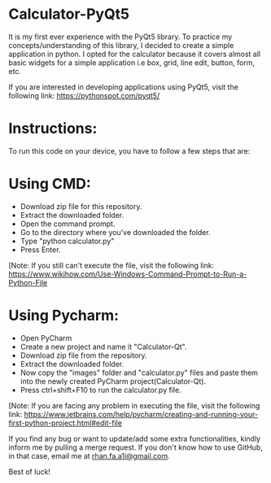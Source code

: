 # Calculator-PyQt5

It is my first ever experience with the PyQt5 library. To practice my concepts/understanding of this library, I decided to create a simple application in python. I opted for the calculator because it covers almost all basic widgets for a simple application i.e box, grid, line edit, button, form, etc.

If you are interested in developing applications using PyQt5, visit the following link:
https://pythonspot.com/pyqt5/


# Instructions:
To run this code on your device, you have to follow a few steps that are:

# Using CMD:
  * Download zip file for this repository.
  * Extract the downloaded folder.
  * Open the command prompt. 
  * Go to the directory where you've downloaded the folder.
  * Type "python calculator.py" 
  * Press Enter.

[Note: If you still can't execute the file, visit the following link:
https://www.wikihow.com/Use-Windows-Command-Prompt-to-Run-a-Python-File

# Using Pycharm:
  * Open PyCharm
  * Create a new project and name it "Calculator-Qt".
  * Download zip file from the repository.
  * Extract the downloaded folder.
  * Now copy the "images" folder and "calculator.py" files and paste them into the newly created PyCharm project(Calculator-Qt).
  * Press ctrl+shift+F10 to run the calculator.py file.
  
[Note: If you are facing any problem in executing the file, visit the following link:
https://www.jetbrains.com/help/pycharm/creating-and-running-your-first-python-project.html#edit-file

If you find any bug or want to update/add some extra functionalities, kindly inform me by pulling a merge request. If you don't know how to use GitHub, in that case, email me at rhan.fa.a1i@gmail.com.

Best of luck!
